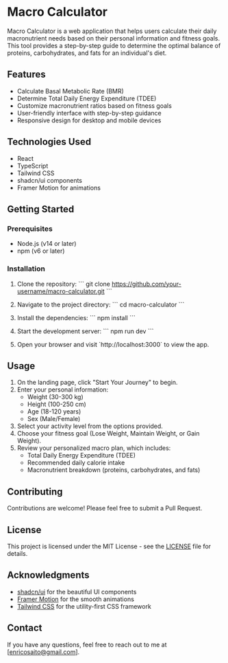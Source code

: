 # Macro Calculator

Macro Calculator is a web application that helps users calculate their daily macronutrient needs based on their personal information and fitness goals. This tool provides a step-by-step guide to determine the optimal balance of proteins, carbohydrates, and fats for an individual's diet.

## Features

- Calculate Basal Metabolic Rate (BMR)
- Determine Total Daily Energy Expenditure (TDEE)
- Customize macronutrient ratios based on fitness goals
- User-friendly interface with step-by-step guidance
- Responsive design for desktop and mobile devices

## Technologies Used

- React
- TypeScript
- Tailwind CSS
- shadcn/ui components
- Framer Motion for animations

## Getting Started

### Prerequisites

- Node.js (v14 or later)
- npm (v6 or later)

### Installation

1. Clone the repository:
   \`\`\`
   git clone https://github.com/your-username/macro-calculator.git
   \`\`\`

2. Navigate to the project directory:
   \`\`\`
   cd macro-calculator
   \`\`\`

3. Install the dependencies:
   \`\`\`
   npm install
   \`\`\`

4. Start the development server:
   \`\`\`
   npm run dev
   \`\`\`

5. Open your browser and visit \`http://localhost:3000\` to view the app.

## Usage

1. On the landing page, click "Start Your Journey" to begin.
2. Enter your personal information:
   - Weight (30-300 kg)
   - Height (100-250 cm)
   - Age (18-120 years)
   - Sex (Male/Female)
3. Select your activity level from the options provided.
4. Choose your fitness goal (Lose Weight, Maintain Weight, or Gain Weight).
5. Review your personalized macro plan, which includes:
   - Total Daily Energy Expenditure (TDEE)
   - Recommended daily calorie intake
   - Macronutrient breakdown (proteins, carbohydrates, and fats)

## Contributing

Contributions are welcome! Please feel free to submit a Pull Request.

## License

This project is licensed under the MIT License - see the [LICENSE](LICENSE) file for details.

## Acknowledgments

- [shadcn/ui](https://ui.shadcn.com/) for the beautiful UI components
- [Framer Motion](https://www.framer.com/motion/) for the smooth animations
- [Tailwind CSS](https://tailwindcss.com/) for the utility-first CSS framework

## Contact

If you have any questions, feel free to reach out to me at [enricosaito@gmail.com].
